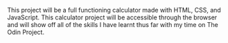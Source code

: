 This project will be a full functioning calculator made with HTML, CSS, and JavaScript. This calculator project will be accessible through the browser and will show off all of the skills I have learnt thus far with my time on The Odin Project.